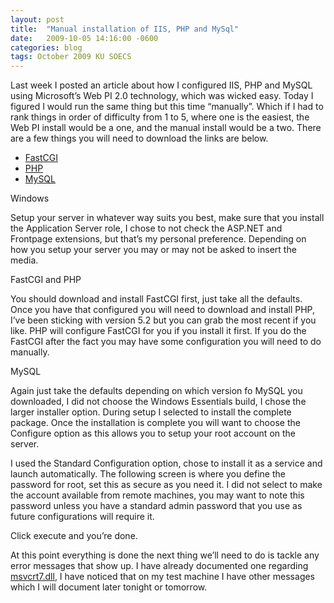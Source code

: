 ```yaml
---
layout: post
title:  "Manual installation of IIS, PHP and MySql"
date:   2009-10-05 14:16:00 -0600
categories: blog
tags: October 2009 KU SOECS
---
```

Last week I posted an article about how I configured IIS, PHP and MySQL using Microsoft’s Web PI 2.0 technology, which was wicked easy. Today I figured I would run the same thing but this time “manually”. Which if I had to rank things in order of difficulty from 1 to 5, where one is the easiest, the Web PI install would be a one, and the manual install would be a two. There are a few things you will need to download the links are below.

* [FastCGI](http://www.iis.net/extensions/FastCGI)
* [PHP](http://windows.php.net/download/)
* [MySQL](http://dev.mysql.com/get/Downloads/)

Windows

Setup your server in whatever way suits you best, make sure that you install the Application Server role, I chose to not check the ASP.NET and Frontpage extensions, but that’s my personal preference. Depending on how you setup your server you may or may not be asked to insert the media.

FastCGI and PHP

You should download and install FastCGI first, just take all the defaults. Once you have that configured you will need to download and install PHP, I’ve been sticking with version 5.2 but you can grab the most recent if you like. PHP will configure FastCGI for you if you install it first. If you do the FastCGI after the fact you may have some configuration you will need to do manually.

MySQL

Again just take the defaults depending on which version fo MySQL you downloaded, I did not choose the Windows Essentials build, I chose the larger installer option. During setup I selected to install the complete package. Once the installation is complete you will want to choose the Configure option as this allows you to setup your root account on the server.

I used the Standard Configuration option, chose to install it as a service and launch automatically. The following screen is where you define the password for root, set this as secure as you need it. I did not select to make the account available from remote machines, you may want to note this password unless you have a standard admin password that you use as future configurations will require it.

Click execute and you’re done.

At this point everything is done the next thing we’ll need to do is tackle any error messages that show up. I have already documented one regarding [msvcrt7.dll](2009-10-04-php-pear-and-windows.md), I have noticed that on my test machine I have other messages which I will document later tonight or tomorrow.
